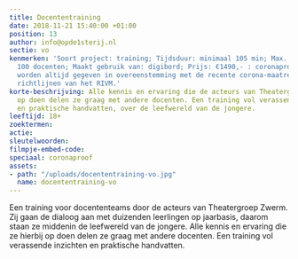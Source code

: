 ```yaml
---
title: Docententraining
date: 2018-11-21 15:40:00 +01:00
position: 13
author: info@opde1sterij.nl
sectie: vo
kenmerken: 'Soort project: training; Tijdsduur: minimaal 105 min; Max. aantal deelnemers:
  100 docenten; Maakt gebruik van: digibord; Prijs: €1490,- : coronaproof: De trainingen
  worden altijd gegeven in overeenstemming met de recente corona-maatregelen en de
  richtlijnen van het RIVM.'
korte-beschrijving: Alle kennis en ervaring die de acteurs van Theatergroep Zwerm
  op doen delen ze graag met andere docenten. Een training vol verassende inzichten
  en praktische handvatten, over de leefwereld van de jongere.
leeftijd: 18+
zoektermen: 
actie: 
sleutelwoorden: 
filmpje-embed-code: 
speciaal: coronaproof
assets:
- path: "/uploads/docententraining-vo.jpg"
  name: docententraining-vo
---
```


Een training voor docententeams door de acteurs van Theatergroep Zwerm. Zij gaan de dialoog aan met duizenden leerlingen op jaarbasis, daarom staan ze middenin de leefwereld van de jongere. Alle kennis en ervaring die ze hierbij op doen delen ze graag met andere docenten. Een training vol verassende inzichten en praktische handvatten.
